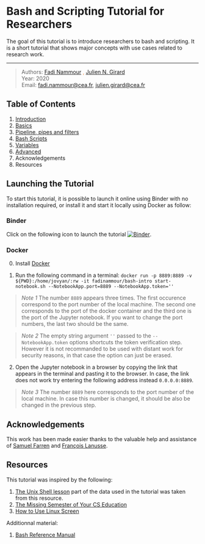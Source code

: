 # Bash and Scripting Tutorial for Researchers

The goal of this tutorial is to introduce researchers to bash and scripting. It is a short tutorial that shows major concepts with use cases related to research work.

---
> Authors: <font color='#f78c40'>[Fadi Nammour](http://www.cosmostat.org/people/fadi-nammour) , [Julien N. Girard](https://www.cosmostat.org/people/julien-girard)</font>  
> Year: 2020  
> Email: [fadi.nammour@cea.fr](mailto:fadi.nammour@cea.fr), [julien.girard@cea.fr](mailto:julien.girard@cea.fr)

## Table of Contents

1. [Introduction](./basics.ipynb#indtroduction)
2. [Basics](./basics.ipynb#basics)
3. [Pipeline, pipes and filters](./pipeline.ipynb)
4. [Bash Scripts](./scripting.ipynb)
5. [Variables](./variables.ipynb)
6. [Advanced](./advanced.ipynb)
7. Acknowledgements
8. Resources

## Launching the Tutorial
To start this tutorial, it is possible to launch it online using Binder with no installation required, or install it and start it locally using Docker as follow:

### Binder
Click on the following icon to launch the tutorial [![Binder](https://mybinder.org/badge_logo.svg)](https://mybinder.org/v2/gh/fadinammour/bash_intro/master?filepath=intro.ipynb).

### Docker
0. Install [Docker](https://www.docker.com/products/docker-desktop) 


1. Run the following command in a terminal:
`docker run -p 8889:8889 -v ${PWD}:/home/jovyan/:rw -it fadinammour/bash-intro start-notebook.sh --NotebookApp.port=8889 --NotebookApp.token=''`

> *Note 1* The number `8889` appears three times. The first occurence correspond to the port number of the local machine. The second one corresponds to the port of the docker container and the third one is the port of the Jupyter notebook. If you want to change the port numbers, the last two should be the same.

> *Note 2* The empty string argument `''` passed to the `--NotebookApp.token` options shortcuts the token verification step. However it is not recommanded to be used with distant work for security reasons, in that case the option can just be erased.

2. Open the Jupyter notebook in a browser by copying the link that appears in the terminal and pasting it to the browser. In case, the link does not work try entering the following address instead `0.0.0.0:8889`.

> *Note 3* The number `8889` here corresponds to the port number of the local machine. In case this number is changed, it should be also be changed in the previous step.

## Acknowledgements
This work has been made easier thanks to the valuable help and assistance of [Samuel Farren](https://sfarrens.github.io/) and [François Lanusse](http://www.flanusse.net/).

## Resources

This tutorial was inspired by the following:
1. [The Unix Shell lesson](http://swcarpentry.github.io/shell-novice/) part of the data used in the tutorial was taken from this resource.
2. [The Missing Semester of Your CS Education](https://missing.csail.mit.edu/)
3. [How to Use Linux Screen](https://linuxize.com/post/how-to-use-linux-screen/)

Additionnal material:
1. [Bash Reference Manual](https://www.gnu.org/savannah-checkouts/gnu/bash/manual/bash.html)
